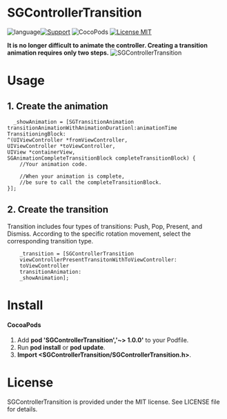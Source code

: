 # SGControllerTransition

   ![language](https://img.shields.io/badge/language-Object--C-orange.svg)[![Support](https://img.shields.io/badge/support-iOS%208.0%2B%20-blue.svg?style=flat)](https://www.apple.com/nl/ios/)&nbsp;![CocoPods](https://img.shields.io/badge/cocopods-v1.4-green.svg)&nbsp;[![License MIT](https://img.shields.io/badge/license-MIT-green.svg?style=flat)](https://github.com/sylphghost/SGURLSessionTask/blob/master/LICENSE)&nbsp;

**It is no longer difficult to animate the controller. Creating a transition animation requires only two steps.**
![SGControllerTransition](media/15231479939541/SGControllerTransition.gif)


# Usage
## 1. Create the animation

```
  _showAnimation = [SGTransitionAnimation transitionAnimationWithAnimationDurationl:animationTime TransitioningBlock:
^(UIViewController *fromViewController, 
UIViewController *toViewController, 
UIView *containerView, 
SGAnimationCompleteTransitionBlock completeTransitionBlock) {
    //Your animation code.
    
    //When your animation is complete, 
    //be sure to call the completeTransitionBlock.
}];
```

## 2. Create the transition

Transition includes four types of transitions: Push, Pop, Present, and Dismiss. According to the specific rotation movement, select the corresponding transition type.

```
    _transition = [SGControllerTransition 
    viewControllerPresentTransitonWithToViewController:
    toViewController 
    transitionAnimation:
    _showAnimation];
```
# Install

#### CocoaPods
1. Add **pod 'SGControllerTransition','~> 1.0.0'** to your Podfile.
2. Run **pod install** or **pod update**.
3. **Import \<SGControllerTransition/SGControllerTransition.h\>**.

# License
SGControllerTransition is provided under the MIT license. See LICENSE file for details.



